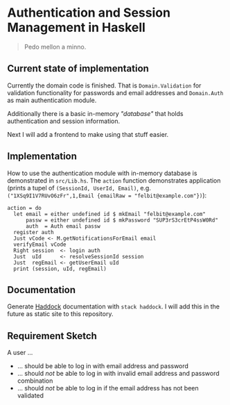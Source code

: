 # Authentication and Session Management in Haskell

> 
> Pedo mellon a minno.
> 

## Current state of implementation

Currently the domain code is finished. That is `Domain.Validation` for validation
functionality for passwords and email addresses and `Domain.Auth` as main
authentication module.

Additionally there is a basic in-memory _"database"_ that holds authentication and session
information.

Next I will add a frontend to make using that stuff easier.

## Implementation

How to use the authentication module with in-memory database is demonstrated in `src/Lib.hs`. The `action` function demonstrates application (prints a tupel of `(SessionId, UserId, Email)`, e.g. `("1XSq9I1V7RUvO6zFr",1,Email {emailRaw = "felbit@example.com"})`):

```
action = do
  let email = either undefined id $ mkEmail "felbit@example.com"
      passw = either undefined id $ mkPassword "SUP3rS3crEtP4ssW0Rd"
      auth  = Auth email passw
  register auth
  Just vCode <- M.getNotificationsForEmail email
  verifyEmail vCode
  Right session  <- login auth
  Just  uId      <- resolveSessionId session
  Just  regEmail <- getUserEmail uId
  print (session, uId, regEmail)
```

## Documentation

Generate [Haddock](https://www.haskell.org/haddock) documentation with `stack haddock`. I will add this in the future as static site to this repository.

## Requirement Sketch

A user ...
* ... should be able to log in with email address and password
* ... should *not* be able to log in with invalid email address and password combination
* ... should *not* be able to log in if the email address has not been validated
